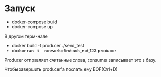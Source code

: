 # Запуск

* docker-compose build
* docker-compose up

В другом терминале

* docker build -t producer ./send_test
* docker run -it --network=firsttask_net_123 producer


Producer отправляет считанные слова, consumer записывает это в базу. 

Чтобы завершить producer'a послать ему EOF(Ctrl+D)
